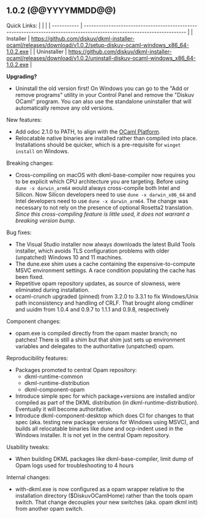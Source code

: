 ## 1.0.2 (@@YYYYMMDD@@)

Quick Links:
|             |                                                                                                                         |
| ----------- | ----------------------------------------------------------------------------------------------------------------------- |
| Installer   | https://github.com/diskuv/dkml-installer-ocaml/releases/download/v1.0.2/setup-diskuv-ocaml-windows_x86_64-1.0.2.exe     |
| Uninstaller | https://github.com/diskuv/dkml-installer-ocaml/releases/download/v1.0.2/uninstall-diskuv-ocaml-windows_x86_64-1.0.2.exe |

**Upgrading?**
* Uninstall the old version first! On Windows you can go to the
  "Add or remove programs" utility in your Control Panel and remove
  the "Diskuv OCaml" program. You can also use the standalone uninstaller
  that will automatically remove any old versions.

New features:
* Add odoc 2.1.0 to PATH, to align with the [OCaml Platform](https://ocaml.org/docs/platform).
* Relocatable native binaries are installed rather than compiled into place.
  Installations should be quicker, which is a pre-requisite for `winget install`
  on Windows.

Breaking changes:
* Cross-compiling on macOS with dkml-base-compiler now requires you to be explicit
  which CPU architecture you are targeting. Before using `dune -x darwin_arm64`
  would always cross-compile both Intel and Silicon. Now Silicon developers
  need to use `dune -x darwin_x86_64` and Intel developers need to use
  `dune -x darwin_arm64`. The change was necessary to not rely on the presence
  of optional Rosetta2 translation. *Since this cross-compiling feature is little used, it does not warrant a breaking version bump*.

Bug fixes:
* The Visual Studio installer now always downloads the latest Build Tools installer,
  which avoids TLS configuration problems with older (unpatched) Windows 10 and 11 machines.
* The dune.exe shim uses a cache containing the expensive-to-compute MSVC environment settings. A race condition populating the cache has been fixed.
* Repetitive opam repository updates, as source of slowness, were eliminated
  during installation.
* ocaml-crunch upgraded (pinned) from 3.2.0 to 3.3.1 to fix Windows/Unix path
  inconsistency and handling of CRLF. That brought along cmdliner and uuidm
  from 1.0.4 and 0.9.7 to 1.1.1 and 0.9.8, respectively

Component changes:
* opam.exe is compiled directly from the opam master branch; no patches! There is
  still a shim but that shim just sets up environment variables and delegates
  to the authoritative (unpatched) opam.

Reproducibility features:
* Packages promoted to central Opam repository:
  * dkml-runtime-common
  * dkml-runtime-distribution
  * dkml-component-opam
* Introduce simple spec for which package+versions are installed and/or compiled
  as part of the DKML distribution (in dkml-runtime-distribution). Eventually it
  will become authoritative.
* Introduce dkml-component-desktop which does CI for changes to that spec (aka.
  testing new package versions for Windows using MSVC), and builds all relocatable
  binaries like dune and ocp-indent used in the Windows installer. It is not
  yet in the central Opam repository.

Usability tweaks:
* When building DKML packages like dkml-base-compiler, limit dump of Opam
  logs used for troubleshooting to 4 hours

Internal changes:
* with-dkml.exe is now configured as a opam wrapper relative to the
  installation directory ($DiskuvOCamlHome) rather than the tools opam switch.
  That change decouples your new switches (aka. opam dkml init) from another
  opam switch.
